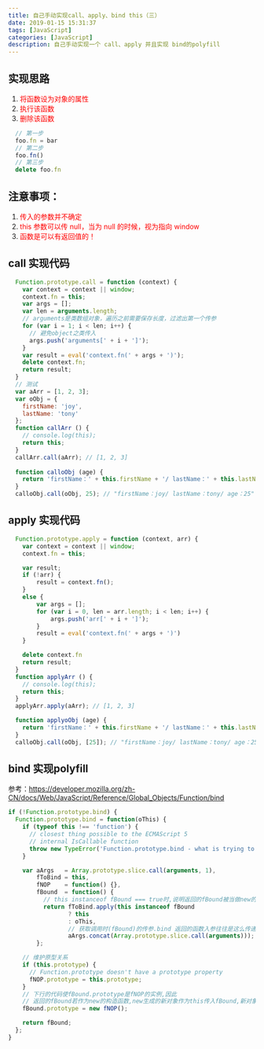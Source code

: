 ```yaml
---
title: 自己手动实现call、apply、bind this（三）
date: 2019-01-15 15:31:37
tags: [JavaScript]
categories: [JavaScript]
description: 自己手动实现一个 call、apply 并且实现 bind的polyfill
---
```

## 实现思路
1. <font color="red">将函数设为对象的属性</font>
2. <font color="red">执行该函数</font>
3. <font color="red">删除该函数</font>
```javascript
  // 第一步
  foo.fn = bar
  // 第二步
  foo.fn()
  // 第三步
  delete foo.fn
```
## 注意事项：
1. <font color="red">传入的参数并不确定</font>
2. <font color="red">this 参数可以传 null，当为 null 的时候，视为指向 window</font>
3. <font color="red">函数是可以有返回值的！</font>
## call 实现代码
```javascript
  Function.prototype.call = function (context) {
    var context = context || window;
    context.fn = this;
    var args = [];
    var len = arguments.length;
    // arguments是类数组对象，遍历之前需要保存长度，过滤出第一个传参
    for (var i = 1; i < len; i++) {
      // 避免object之类传入
      args.push('arguments[' + i + ']');
    }
    var result = eval('context.fn(' + args + ')');
    delete context.fn;
    return result;  
  }
  // 测试
  var aArr = [1, 2, 3];
  var oObj = {
    firstName: 'joy',
    lastName: 'tony'
  };
  function callArr () {
    // console.log(this);
    return this;
  }
  callArr.call(aArr); // [1, 2, 3]
  
  function calloObj (age) {
    return 'firstName：' + this.firstName + '/ lastName：' + this.lastName + '/ age：' + age;
  }
  calloObj.call(oObj, 25); // "firstName：joy/ lastName：tony/ age：25"
```
## apply 实现代码
```javascript
  Function.prototype.apply = function (context, arr) {
    var context = context || window;
    context.fn = this;

    var result;
    if (!arr) {
        result = context.fn();
    }
    else {
        var args = [];
        for (var i = 0, len = arr.length; i < len; i++) {
            args.push('arr[' + i + ']');
        }
        result = eval('context.fn(' + args + ')')
    }

    delete context.fn
    return result;
  }
  function applyArr () {
    // console.log(this);
    return this;
  }
  applyArr.apply(aArr); // [1, 2, 3]

  function applyoObj (age) {
    return 'firstName：' + this.firstName + '/ lastName：' + this.lastName + '/ age：' + age;
  }
  calloObj.call(oObj, [25]); // "firstName：joy/ lastName：tony/ age：25"
```
## bind 实现polyfill
参考：<https://developer.mozilla.org/zh-CN/docs/Web/JavaScript/Reference/Global_Objects/Function/bind>
```javascript
if (!Function.prototype.bind) {
  Function.prototype.bind = function(oThis) {
    if (typeof this !== 'function') {
      // closest thing possible to the ECMAScript 5
      // internal IsCallable function
      throw new TypeError('Function.prototype.bind - what is trying to be bound is not callable');
    }

    var aArgs   = Array.prototype.slice.call(arguments, 1),
        fToBind = this,
        fNOP    = function() {},
        fBound  = function() {
          // this instanceof fBound === true时,说明返回的fBound被当做new的构造函数调用
          return fToBind.apply(this instanceof fBound
                 ? this
                 : oThis,
                 // 获取调用时(fBound)的传参.bind 返回的函数入参往往是这么传递的
                 aArgs.concat(Array.prototype.slice.call(arguments)));
        };

    // 维护原型关系
    if (this.prototype) {
      // Function.prototype doesn't have a prototype property
      fNOP.prototype = this.prototype; 
    }
    // 下行的代码使fBound.prototype是fNOP的实例,因此
    // 返回的fBound若作为new的构造函数,new生成的新对象作为this传入fBound,新对象的__proto__就是fNOP的实例
    fBound.prototype = new fNOP();

    return fBound;
  };
}
```
